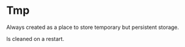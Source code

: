# Tmp

Always created as a place to store temporary but persistent storage.

Is cleaned on a restart.

